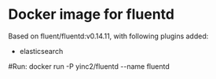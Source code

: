 Docker image for fluentd
=========================
Based on fluent/fluentd:v0.14.11, with following plugins added:
- elasticsearch 

#Run:
docker run -P yinc2/fluentd --name fluentd
